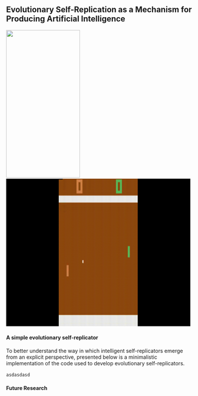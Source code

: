 ## Evolutionary Self-Replication as a Mechanism for Producing Artificial Intelligence


<img src="media/tank.gif" width="200" height="400"/> <img src="media/homeofg_pong.gif" width="500" height="400"/>



#### A simple evolutionary self-replicator

To better understand the way in which intelligent self-replicators emerge from an explicit perspective, presented below is a minimalistic implementation of the code used to develop evolutionary self-replicators. 

```
asdasdasd
```







#### Future Research



